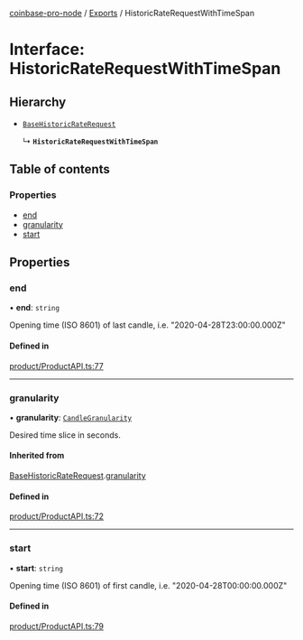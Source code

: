 [coinbase-pro-node](../README.md) / [Exports](../modules.md) / HistoricRateRequestWithTimeSpan

# Interface: HistoricRateRequestWithTimeSpan

## Hierarchy

- [`BaseHistoricRateRequest`](BaseHistoricRateRequest.md)

  ↳ **`HistoricRateRequestWithTimeSpan`**

## Table of contents

### Properties

- [end](HistoricRateRequestWithTimeSpan.md#end)
- [granularity](HistoricRateRequestWithTimeSpan.md#granularity)
- [start](HistoricRateRequestWithTimeSpan.md#start)

## Properties

### end

• **end**: `string`

Opening time (ISO 8601) of last candle, i.e. "2020-04-28T23:00:00.000Z"

#### Defined in

[product/ProductAPI.ts:77](https://github.com/bennycode/coinbase-pro-node/blob/208278f/src/product/ProductAPI.ts#L77)

---

### granularity

• **granularity**: [`CandleGranularity`](../enums/CandleGranularity.md)

Desired time slice in seconds.

#### Inherited from

[BaseHistoricRateRequest](BaseHistoricRateRequest.md).[granularity](BaseHistoricRateRequest.md#granularity)

#### Defined in

[product/ProductAPI.ts:72](https://github.com/bennycode/coinbase-pro-node/blob/208278f/src/product/ProductAPI.ts#L72)

---

### start

• **start**: `string`

Opening time (ISO 8601) of first candle, i.e. "2020-04-28T00:00:00.000Z"

#### Defined in

[product/ProductAPI.ts:79](https://github.com/bennycode/coinbase-pro-node/blob/208278f/src/product/ProductAPI.ts#L79)
